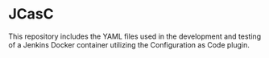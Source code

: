 # JCasC

This repository includes the YAML files used in the development and testing of a Jenkins Docker container utilizing the Configuration as Code plugin.  

